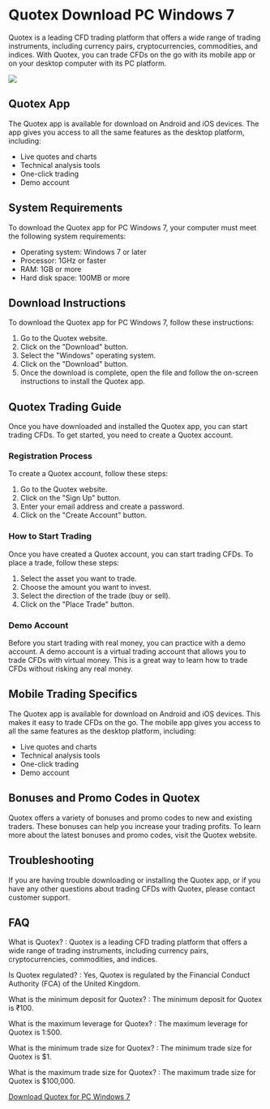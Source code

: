# Quotex Download PC Windows 7

Quotex is a leading CFD trading platform that offers a wide range of
trading instruments, including currency pairs, cryptocurrencies,
commodities, and indices. With Quotex, you can trade CFDs on the go with
its mobile app or on your desktop computer with its PC platform.

[![](https://static.quotex.io/files/1_en/300_250.jpg)](https://traff.sbs/brokerqxsignupf)

## Quotex App

The Quotex app is available for download on Android and iOS devices. The
app gives you access to all the same features as the desktop platform,
including:

-   Live quotes and charts
-   Technical analysis tools
-   One-click trading
-   Demo account

## System Requirements

To download the Quotex app for PC Windows 7, your computer must meet the
following system requirements:

-   Operating system: Windows 7 or later
-   Processor: 1GHz or faster
-   RAM: 1GB or more
-   Hard disk space: 100MB or more

## Download Instructions

To download the Quotex app for PC Windows 7, follow these instructions:

1.  Go to the Quotex website.
2.  Click on the "Download" button.
3.  Select the "Windows" operating system.
4.  Click on the "Download" button.
5.  Once the download is complete, open the file and follow the
    on-screen instructions to install the Quotex app.

## Quotex Trading Guide

Once you have downloaded and installed the Quotex app, you can start
trading CFDs. To get started, you need to create a Quotex account.

### Registration Process

To create a Quotex account, follow these steps:

1.  Go to the Quotex website.
2.  Click on the "Sign Up" button.
3.  Enter your email address and create a password.
4.  Click on the "Create Account" button.

### How to Start Trading

Once you have created a Quotex account, you can start trading CFDs. To
place a trade, follow these steps:

1.  Select the asset you want to trade.
2.  Choose the amount you want to invest.
3.  Select the direction of the trade (buy or sell).
4.  Click on the "Place Trade" button.

### Demo Account

Before you start trading with real money, you can practice with a demo
account. A demo account is a virtual trading account that allows you to
trade CFDs with virtual money. This is a great way to learn how to trade
CFDs without risking any real money.

## Mobile Trading Specifics

The Quotex app is available for download on Android and iOS devices.
This makes it easy to trade CFDs on the go. The mobile app gives you
access to all the same features as the desktop platform, including:

-   Live quotes and charts
-   Technical analysis tools
-   One-click trading
-   Demo account

## Bonuses and Promo Codes in Quotex

Quotex offers a variety of bonuses and promo codes to new and existing
traders. These bonuses can help you increase your trading profits. To
learn more about the latest bonuses and promo codes, visit the Quotex
website.

## Troubleshooting

If you are having trouble downloading or installing the Quotex app, or
if you have any other questions about trading CFDs with Quotex, please
contact customer support.

## FAQ

What is Quotex?
:   Quotex is a leading CFD trading platform that offers a wide range of
    trading instruments, including currency pairs, cryptocurrencies,
    commodities, and indices.

Is Quotex regulated?
:   Yes, Quotex is regulated by the Financial Conduct Authority (FCA) of
    the United Kingdom.

What is the minimum deposit for Quotex?
:   The minimum deposit for Quotex is ₹100.

What is the maximum leverage for Quotex?
:   The maximum leverage for Quotex is 1:500.

What is the minimum trade size for Quotex?
:   The minimum trade size for Quotex is \$1.

What is the maximum trade size for Quotex?
:   The maximum trade size for Quotex is \$100,000.

[Download Quotex for PC Windows
7](\%22https://traff.sbs/quotexonelink\%22)

